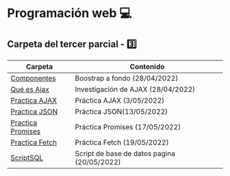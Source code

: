 
# Programación web :computer:

## Carpeta del tercer parcial - :three:

| Carpeta | Contenido |
| ------- | --------- |
| [Componentes](Componentes/index.html) | Boostrap a fondo (28/04/2022) |
| [Qué es Ajax](Qué%20es%20AJAX/Investigación%20AJAX.md) | Investigación de AJAX (28/04/2022) |
| [Practica AJAX](Practica%20AJAX/index.html) | Práctica AJAX (3/05/2022) |
| [Practica JSON](Boton%20JSON/index.html) | Práctica JSON(13/05/2022)
| [Practica Promises](Promises/index.html) | Práctica Promises (17/05/2022) |
| [Practica Fetch](Fetch/index.html) | Práctica Fetch (19/05/2022) |
| [ScriptSQL](ScriptSQL/19100234.sql) | Script de base de datos pagina (20/05/2022) |
